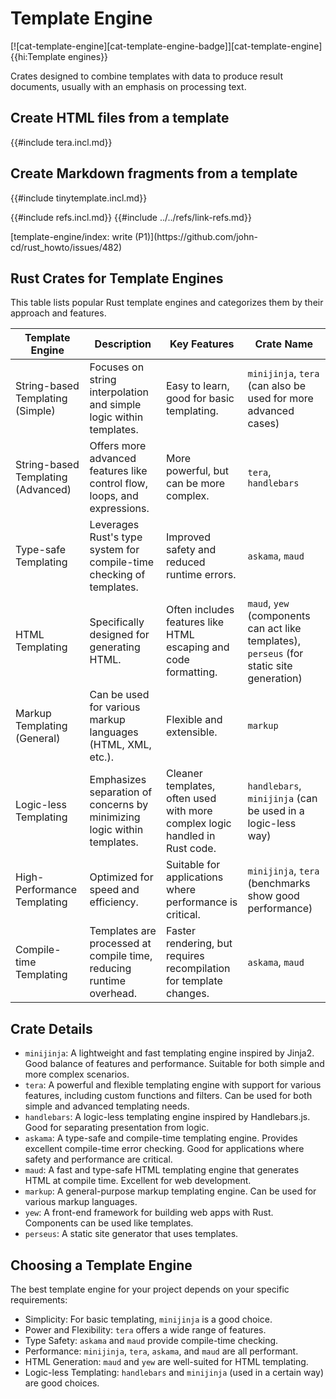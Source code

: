 # Template Engine

[![cat-template-engine][cat-template-engine-badge]][cat-template-engine]{{hi:Template engines}}

Crates designed to combine templates with data to produce result documents, usually with an emphasis on processing text.

## Create HTML files from a template

{{#include tera.incl.md}}

## Create Markdown fragments from a template

{{#include tinytemplate.incl.md}}

{{#include refs.incl.md}}
{{#include ../../refs/link-refs.md}}

<div class="hidden">
[template-engine/index: write (P1)](https://github.com/john-cd/rust_howto/issues/482)

## Rust Crates for Template Engines

This table lists popular Rust template engines and categorizes them by their approach and features.

| Template Engine | Description | Key Features | Crate Name |
|---|---|---|---|
| String-based Templating (Simple) | Focuses on string interpolation and simple logic within templates. | Easy to learn, good for basic templating. | `minijinja`, `tera` (can also be used for more advanced cases) |
| String-based Templating (Advanced) | Offers more advanced features like control flow, loops, and expressions. | More powerful, but can be more complex. | `tera`, `handlebars` |
| Type-safe Templating | Leverages Rust's type system for compile-time checking of templates. | Improved safety and reduced runtime errors. | `askama`, `maud` |
| HTML Templating | Specifically designed for generating HTML. | Often includes features like HTML escaping and code formatting. | `maud`, `yew` (components can act like templates), `perseus` (for static site generation) |
| Markup Templating (General) | Can be used for various markup languages (HTML, XML, etc.). | Flexible and extensible. | `markup` |
| Logic-less Templating | Emphasizes separation of concerns by minimizing logic within templates. | Cleaner templates, often used with more complex logic handled in Rust code. | `handlebars`, `minijinja` (can be used in a logic-less way) |
| High-Performance Templating | Optimized for speed and efficiency. | Suitable for applications where performance is critical. | `minijinja`, `tera` (benchmarks show good performance) |
| Compile-time Templating | Templates are processed at compile time, reducing runtime overhead. | Faster rendering, but requires recompilation for template changes. | `askama`, `maud` |

## Crate Details

* `minijinja`: A lightweight and fast templating engine inspired by Jinja2. Good balance of features and performance. Suitable for both simple and more complex scenarios.
* `tera`: A powerful and flexible templating engine with support for various features, including custom functions and filters. Can be used for both simple and advanced templating needs.
* `handlebars`: A logic-less templating engine inspired by Handlebars.js. Good for separating presentation from logic.
* `askama`: A type-safe and compile-time templating engine. Provides excellent compile-time error checking. Good for applications where safety and performance are critical.
* `maud`: A fast and type-safe HTML templating engine that generates HTML at compile time. Excellent for web development.
* `markup`: A general-purpose markup templating engine. Can be used for various markup languages.
* `yew`: A front-end framework for building web apps with Rust. Components can be used like templates.
* `perseus`: A static site generator that uses templates.

## Choosing a Template Engine

The best template engine for your project depends on your specific requirements:

* Simplicity: For basic templating, `minijinja` is a good choice.
* Power and Flexibility: `tera` offers a wide range of features.
* Type Safety: `askama` and `maud` provide compile-time checking.
* Performance: `minijinja`, `tera`, `askama`, and `maud` are all performant.
* HTML Generation: `maud` and `yew` are well-suited for HTML templating.
* Logic-less Templating: `handlebars` and `minijinja` (used in a certain way) are good choices.

</div>
